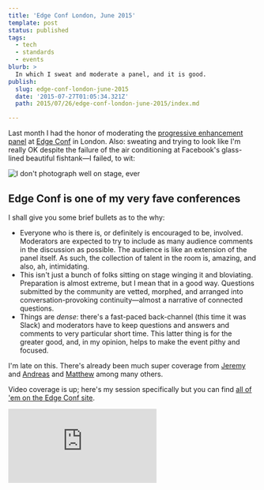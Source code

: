 ```yaml
---
title: 'Edge Conf London, June 2015'
template: post
status: published
tags:
  - tech
  - standards
  - events
blurb: >
  In which I sweat and moderate a panel, and it is good.
publish:
  slug: edge-conf-london-june-2015
  date: '2015-07-27T01:05:34.321Z'
  path: 2015/07/26/edge-conf-london-june-2015/index.md

---
```


Last month I had the honor of moderating the [progressive enhancement panel](https://docs.google.com/document/d/1aSjbz1A2ifV5Xu-pYx-SGiweaihwZ74R79PXeAJxJh8/edit) at [Edge Conf](https://edgeconf.com/2015-london) in London. Also: sweating and trying to look like I'm really OK despite the failure of the air conditioning at Facebook's glass-lined beautiful fishtank—I failed, to wit:

![I don't photograph well on stage, ever](https://edgeconf.com/images/events/2015-london/photos/EdgeConf2105-129.jpg)

## Edge Conf is one of my very fave conferences

I shall give you some brief bullets as to the why:

* Everyone who is there is, or definitely is encouraged to be, involved. Moderators are expected to try to include as many audience comments in the discussion as possible. The audience is like an extension of the panel itself. As such, the collection of talent in the room is, amazing, and also, ah, intimidating.
* This isn't just a bunch of folks sitting on stage winging it and bloviating. Preparation is almost extreme, but I mean that in a good way. Questions submitted by the community are vetted, morphed, and arranged into conversation-provoking continuity—almost a narrative of connected questions.
* Things are *dense*: there's a fast-paced back-channel (this time it was Slack) and moderators have to keep questions and answers and comments to very particular short time. This latter thing is for the greater good, and, in my opinion, helps to make the event pithy and focused.

I'm late on this. There's already been much super coverage from [Jeremy](https://adactio.com/journal/9195) and [Andreas](https://dev.opera.com/blog/js-open-day-edge-conf/) and  [Matthew](http://words.tofumatt.com/2015/07/16/edgeconf-2015-london/) among many others.

Video coverage is up; here's my session specifically but you can find [all of 'em on the Edge Conf site](https://edgeconf.com/2015-london).

<iframe src="https://www.youtube.com/embed/lDNKs_6ptss?rel=0" frameborder="0" allowfullscreen></iframe>
